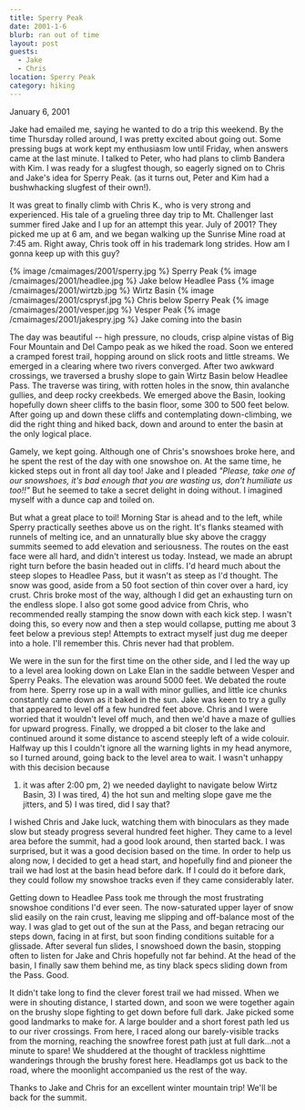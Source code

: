 ```yaml
---
title: Sperry Peak
date: 2001-1-6
blurb: ran out of time
layout: post
guests:
  - Jake
  - Chris
location: Sperry Peak
category: hiking
---
```


January 6, 2001

Jake had emailed me, saying he wanted to do a trip this weekend. By the time
Thursday rolled around, I was pretty excited about going out.  Some pressing
bugs at work kept my enthusiasm low until Friday, when answers came at the last
minute. I talked to Peter, who had plans to climb Bandera with Kim. I was ready
for a slugfest though, so eagerly signed on to Chris and Jake's idea for Sperry
Peak.  (as it turns out, Peter and Kim had a bushwhacking slugfest of their
own!).


It was great to finally climb with Chris K., who is very strong and experienced.
His tale of a grueling three day trip to Mt. Challenger last summer fired Jake
and I up for an attempt this year. July of 2001?  They picked me up at 6 am, and
we began walking up the Sunrise Mine road at 7:45 am. Right away, Chris took off
in his trademark long strides. How am I gonna keep up with this guy?

{% image /cmaimages/2001/sperry.jpg %}
Sperry Peak
{% image /cmaimages/2001/headlee.jpg %}
Jake below Headlee Pass
{% image /cmaimages/2001/wirtzb.jpg %}
Wirtz Basin
{% image /cmaimages/2001/csprysf.jpg %}
Chris below Sperry Peak
{% image /cmaimages/2001/vesper.jpg %}
Vesper Peak
{% image /cmaimages/2001/jakespry.jpg %}
Jake coming into the basin

The day was beautiful -- high pressure, no clouds, crisp alpine
vistas of Big Four Mountain and Del Campo peak as we hiked the road.
Soon we entered a cramped forest trail, hopping around on slick
roots and little streams. We emerged in a clearing where two
rivers converged. After two awkward crossings, we traversed a brushy
slope to gain Wirtz Basin below Headlee Pass. The traverse was
tiring, with rotten holes in the snow, thin avalanche gullies,
and deep rocky creekbeds. We emerged above the Basin, looking hopefully
down sheer cliffs to the basin floor, some 300 to 500 feet below.
After going up and down these cliffs and contemplating down-climbing,
we did the right thing and hiked back, down and around to enter the
basin at the only logical place.


Gamely, we kept going. Although one of Chris's snowshoes broke here,
and he spent the rest of the day with one snowshoe on. At the same
time, he kicked steps out in front all day too! Jake and I pleaded
*"Please, take one of our snowshoes, it's bad enough that you are
wasting us, don't humiliate us too!!"*
But he seemed to take a secret
delight in doing without. I imagined myself with a dunce cap and
toiled on.


But what a great place to toil! Morning Star is ahead and to the left,
while Sperry practically seethes above us on the right. It's flanks
steamed with runnels of melting ice, and an unnaturally blue sky above
the craggy summits seemed to add elevation and seriousness. The
routes on the east face were all hard, and didn't interest us today.
Instead, we made an abrupt right turn before the basin headed out in
cliffs. I'd heard much about the steep slopes to Headlee Pass, but
it wasn't as steep as I'd thought. The snow was good, aside from a 50
foot section of thin cover over a hard, icy crust. Chris broke most
of the way, although I did get an exhausting turn on the endless slope.
I also got some good advice from Chris, who recommended really stamping
the snow down with each kick step. I wasn't doing this, so every now
and then a step would collapse, putting me about 3 feet below a previous
step! Attempts to extract myself just dug me deeper into a hole. I'll
remember this. Chris never had that problem.


We were in the sun for the first time on the other side, and I led the
way up to a level area looking down on Lake Elan in the saddle between
Vesper and Sperry Peaks. The elevation was around 5000 feet. We debated
the route from here. Sperry rose up in a wall with minor gullies, and
little ice chunks constantly came down as it baked in the sun. Jake was
keen to try a gully that appeared to level off a few hundred feet above.
Chris and I were worried that it wouldn't level off much, and then we'd
have a maze of gullies for upward progress. Finally, we dropped a bit
closer to the lake and continued around it some distance to ascend
steeply left of a wide colouir. Halfway up this I couldn't ignore all
the warning lights in my head anymore, so I turned around, going back
to the level area to wait. I wasn't unhappy with this decision because
1) it was after 2:00 pm, 2) we needed daylight to navigate below Wirtz
Basin, 3) I was tired, 4) the hot sun and melting slope gave me the
jitters, and 5) I was tired, did I say that?


I wished Chris and Jake luck, watching them with binoculars as they made
slow but steady progress several hundred feet higher. They came to a level
area before the summit, had a good look around, then started back. I
was surprised, but it was a good decision based on the time. In order to
help us along now, I decided to get a head start, and hopefully find
and pioneer the trail we had lost at the basin head before dark. If I
could do it before dark, they could follow my snowshoe tracks even if
they came considerably later.


Getting down to Headlee Pass took me through the most frustrating snowshoe
conditions I'd ever seen. The now-saturated upper layer of snow slid
easily on the rain crust, leaving me slipping and off-balance most of
the way. I was glad to get out of the sun at the Pass, and began retracing
our steps down, facing in at first, but soon finding conditions suitable
for a glissade. After several fun slides, I snowshoed down the basin,
stopping often to listen for Jake and Chris hopefully not far behind.
At the head of the basin, I finally saw them behind me, as tiny black
specs sliding down from the Pass. Good.


It didn't take long to find the clever forest trail we had missed. When
we were in shouting distance, I started down, and soon we were together
again on the brushy slope fighting to get down before full dark. Jake
picked some good landmarks to make for. A large boulder and a short
forest path led us to our river crossings. From here, I raced along our
barely-visible tracks from the morning, reaching the snowfree forest 
path just at full dark...not a minute to spare! We shuddered at the thought
of trackless nighttime wanderings through the brushy forest here. Headlamps
got us back to the road, where the moonlight accompanied us the rest of
the way.


Thanks to Jake and Chris for an excellent winter mountain trip!
We'll be back for the summit.


